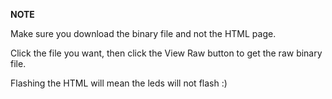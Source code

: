 **NOTE**

Make sure you download the binary file and not the HTML page. 

Click the file you want, then click the View Raw button to get the raw binary file.

Flashing the HTML will mean the leds will not flash :)
